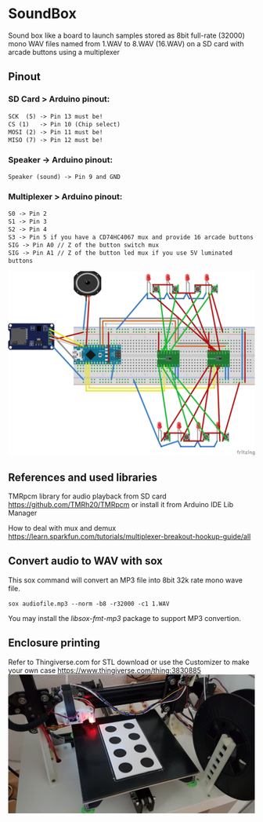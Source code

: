# SoundBox
Sound box like a board to launch samples stored as 8bit full-rate (32000) mono WAV files named from 1.WAV to 8.WAV (16.WAV) on a SD card with arcade buttons using a multiplexer
## Pinout
### SD Card > Arduino pinout:
```
SCK  (5) -> Pin 13 must be!
CS (1)   -> Pin 10 (Chip select)
MOSI (2) -> Pin 11 must be!
MISO (7) -> Pin 12 must be!
```
### Speaker -> Arduino pinout:
```
Speaker (sound) -> Pin 9 and GND
```
### Multiplexer > Arduino pinout:
```
S0 -> Pin 2
S1 -> Pin 3
S2 -> Pin 4
S3 -> Pin 5 if you have a CD74HC4067 mux and provide 16 arcade buttons
SIG -> Pin A0 // Z of the button switch mux
SIG -> Pin A1 // Z of the button led mux if you use 5V luminated buttons
```
![](https://github.com/rediculum/SoundBox/raw/master/SoundBox_fritzing.png)
## References and used libraries
TMRpcm library for audio playback from SD card
https://github.com/TMRh20/TMRpcm or install it from Arduino IDE Lib Manager

How to deal with mux and demux
https://learn.sparkfun.com/tutorials/multiplexer-breakout-hookup-guide/all

## Convert audio to WAV with sox
This sox command will convert an MP3 file into 8bit 32k rate mono wave file.
```
sox audiofile.mp3 --norm -b8 -r32000 -c1 1.WAV
```
You may install the *libsox-fmt-mp3* package to support MP3 convertion.

## Enclosure printing
Refer to Thingiverse.com for STL download or use the Customizer to make your own case
https://www.thingiverse.com/thing:3830885
![](https://github.com/rediculum/SoundBox/raw/master/images/SoundBox_lid_printing.jpg)
